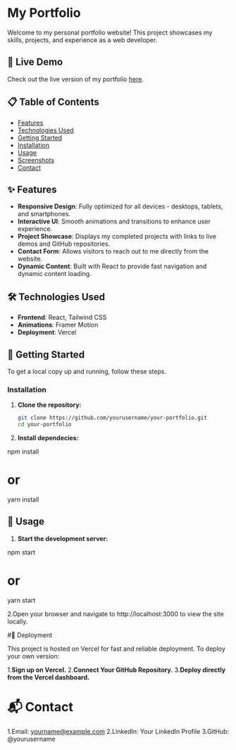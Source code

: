 # My Portfolio

Welcome to my personal portfolio website! This project showcases my skills, projects, and experience as a web developer.

## 🚀 Live Demo

Check out the live version of my portfolio [here](https://kal-portifolio.vercel.app/).

## 📋 Table of Contents

- [Features](#features)
- [Technologies Used](#technologies-used)
- [Getting Started](#getting-started)
- [Installation](#installation)
- [Usage](#usage)
- [Screenshots](#screenshots)
- [Contact](#contact)

## ✨ Features

- **Responsive Design**: Fully optimized for all devices - desktops, tablets, and smartphones.
- **Interactive UI**: Smooth animations and transitions to enhance user experience.
- **Project Showcase**: Displays my completed projects with links to live demos and GitHub repositories.
- **Contact Form**: Allows visitors to reach out to me directly from the website.
- **Dynamic Content**: Built with React to provide fast navigation and dynamic content loading.

## 🛠️ Technologies Used

- **Frontend**: React, Tailwind CSS
- **Animations**: Framer Motion
- **Deployment**: Vercel

## 🏁 Getting Started

To get a local copy up and running, follow these steps.


### Installation

1. **Clone the repository:**

   ```bash
   git clone https://github.com/yourusername/your-portfolio.git
   cd your-portfolio
2. **Install dependecies:**

  npm install
# or
yarn install


## 🚀 Usage

1. **Start the development server:**
   
npm start
# or
yarn start

2.Open your browser and navigate to http://localhost:3000 to view the site locally.

#🚀 Deployment

This project is hosted on Vercel for fast and reliable deployment. To deploy your own version:

 1.**Sign up on Vercel.**
 2.**Connect Your GitHub Repository.**
 3.**Deploy directly from the Vercel dashboard.**

# 📬 Contact

 1.Email: yourname@example.com
 2.LinkedIn: Your LinkedIn Profile
 3.GitHub: @yourusername
 

